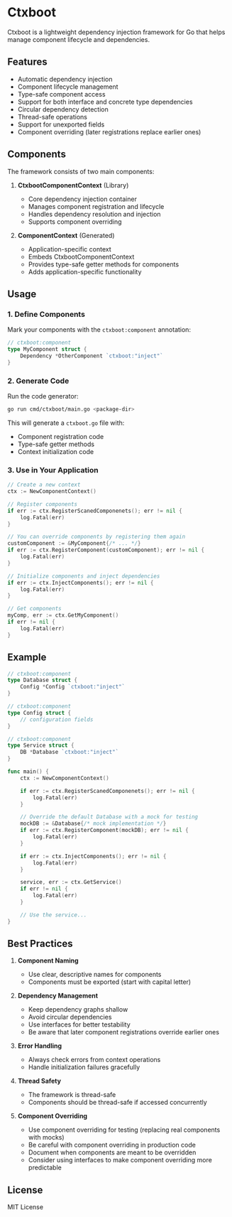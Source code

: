 # Ctxboot

Ctxboot is a lightweight dependency injection framework for Go that helps manage component lifecycle and dependencies.

## Features

- Automatic dependency injection
- Component lifecycle management
- Type-safe component access
- Support for both interface and concrete type dependencies
- Circular dependency detection
- Thread-safe operations
- Support for unexported fields
- Component overriding (later registrations replace earlier ones)

## Components

The framework consists of two main components:

1. **CtxbootComponentContext** (Library)

   - Core dependency injection container
   - Manages component registration and lifecycle
   - Handles dependency resolution and injection
   - Supports component overriding

2. **ComponentContext** (Generated)
   - Application-specific context
   - Embeds CtxbootComponentContext
   - Provides type-safe getter methods for components
   - Adds application-specific functionality

## Usage

### 1. Define Components

Mark your components with the `ctxboot:component` annotation:

```go
// ctxboot:component
type MyComponent struct {
    Dependency *OtherComponent `ctxboot:"inject"`
}
```

### 2. Generate Code

Run the code generator:

```bash
go run cmd/ctxboot/main.go <package-dir>
```

This will generate a `ctxboot.go` file with:

- Component registration code
- Type-safe getter methods
- Context initialization code

### 3. Use in Your Application

```go
// Create a new context
ctx := NewComponentContext()

// Register components
if err := ctx.RegisterScanedComponenets(); err != nil {
    log.Fatal(err)
}

// You can override components by registering them again
customComponent := &MyComponent{/* ... */}
if err := ctx.RegisterComponent(customComponent); err != nil {
    log.Fatal(err)
}

// Initialize components and inject dependencies
if err := ctx.InjectComponents(); err != nil {
    log.Fatal(err)
}

// Get components
myComp, err := ctx.GetMyComponent()
if err != nil {
    log.Fatal(err)
}
```

## Example

```go
// ctxboot:component
type Database struct {
    Config *Config `ctxboot:"inject"`
}

// ctxboot:component
type Config struct {
    // configuration fields
}

// ctxboot:component
type Service struct {
    DB *Database `ctxboot:"inject"`
}

func main() {
    ctx := NewComponentContext()

    if err := ctx.RegisterScanedComponenets(); err != nil {
        log.Fatal(err)
    }

    // Override the default Database with a mock for testing
    mockDB := &Database{/* mock implementation */}
    if err := ctx.RegisterComponent(mockDB); err != nil {
        log.Fatal(err)
    }

    if err := ctx.InjectComponents(); err != nil {
        log.Fatal(err)
    }

    service, err := ctx.GetService()
    if err != nil {
        log.Fatal(err)
    }

    // Use the service...
}
```

## Best Practices

1. **Component Naming**

   - Use clear, descriptive names for components
   - Components must be exported (start with capital letter)

2. **Dependency Management**

   - Keep dependency graphs shallow
   - Avoid circular dependencies
   - Use interfaces for better testability
   - Be aware that later component registrations override earlier ones

3. **Error Handling**

   - Always check errors from context operations
   - Handle initialization failures gracefully

4. **Thread Safety**

   - The framework is thread-safe
   - Components should be thread-safe if accessed concurrently

5. **Component Overriding**
   - Use component overriding for testing (replacing real components with mocks)
   - Be careful with component overriding in production code
   - Document when components are meant to be overridden
   - Consider using interfaces to make component overriding more predictable

## License

MIT License
